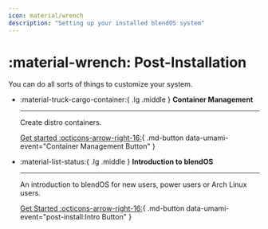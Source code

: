 ```yaml
---
icon: material/wrench
description: "Setting up your installed blendOS system"
---
```


# :material-wrench: Post-Installation

You can do all sorts of things to customize your system.

<div class="grid cards" markdown> 

-   :material-truck-cargo-container:{ .lg .middle } __Container Management__

    ---

    Create distro containers.

    [Get started :octicons-arrow-right-16:](container-guide.md){ .md-button data-umami-event="Container Management Button" }

-   :material-list-status:{ .lg .middle } __Introduction to blendOS__
    
    ---

    An introduction to blendOS for new users, power users or Arch Linux users.

    [Get Started :octicons-arrow-right-16:](intro.md){ .md-button data-umami-event="post-install:Intro Button" }
</div>
